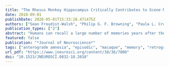 ```yaml
---
title: "The Rhesus Monkey Hippocampus Critically Contributes to Scene Memory Retrieval, But Not New Learning"
date: 2018-09-01
publishDate: 2020-05-01T15:33:28.471475Z
authors: ["Sean Froudist-Walsh", "Philip G. F. Browning", "Paula L. Croxson", "Kathy L. Murphy", "Jul Lea Shamy", "Tess L. Veuthey", "Charles R. E. Wilson", "Mark G. Baxter"]
publication_types: ["2"]
abstract: "Humans can recall a large number of memories years after the initial events. Patients with amnesia often have lesions to the hippocampus, but human lesions are imprecise, making it difficult to identify the anatomy underlying memory impairments. Rodent studies enable great precision in hippocampal manipulations, but not investigation of many interleaved memories. Thus it is not known how lesions restricted to the hippocampus affect the retrieval of multiple sequentially encoded memories. Furthermore, disagreement exists as to whether hippocampal inactivations lead to temporally graded or ungraded amnesia, which could be a consequence of differences between rodent and human studies. In the current study, rhesus monkeys of both sexes received either bilateral neurotoxic hippocampal lesions or remained unoperated controls and were tested on recognition and new learning of visual object-in-place scenes. Monkeys with hippocampal lesions were significantly impaired at remembering scenes that were encoded before the lesion. We did not observe any temporal gradient effect of the lesion on memory recognition, with recent and remote memories being equally affected by the lesion. Monkeys with hippocampal lesions showed no deficits in learning new scenes. Thus, the hippocampus, like other cortical regions, may be engaged in the acquisition and storage of new memories, but the role of the damaged hippocampus can be taken over by spared hippocampal tissue or extra-hippocampal regions following a lesion. These findings illustrate the utility of experimental paradigms for studying retrograde and anterograde amnesia that make use of the capacity of nonhuman primates to rapidly acquire many distinct visual memories. SIGNIFICANCE STATEMENT Recalling old memories, creating new memories, and the process by which memories transition from temporary to permanent storage all may rely on the hippocampus. Whether the hippocampus is necessary for encoding and retrieval of multiple related visual memories in primates is not known. Monkeys that learned many visual memory problems before precise lesions of the hippocampus were impaired at recalling those memories after hippocampal damage regardless of when the memories were formed, but could learn new memory problems at a normal rate. This suggests the hippocampus is normally vital for retrieval of complex visual memories regardless of their age, and also points to the importance of investigating mechanisms by which memories may be acquired in the presence of hippocampal damage."
featured: false
publication: "*Journal of Neuroscience*"
tags: ["anterograde amnesia", "episodic", "macaque", "memory", "retrograde amnesia", "rhesus"]
url_pdf: "https://www.jneurosci.org/content/38/36/7800"
doi: "10.1523/JNEUROSCI.0832-18.2018"
---
```


